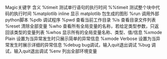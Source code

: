 

<!--
 * @version:
 * @Author:  StevenJokess https://github.com/StevenJokess
 * @Date: 2020-12-19 18:05:30
 * @LastEditors:  StevenJokess https://github.com/StevenJokess
 * @LastEditTime: 2020-12-19 18:05:31
 * @Description:
 * @TODO::
 * @Reference:https://ai.baidu.com/ai-doc/AISTUDIO/sk3e2z8sb
-->
Magic关键字	含义
%timeit	测试单行语句的执行时间
%%timeit	测试整个块中代码的执行时间
%matplotlib inline	显示 matplotlib 包生成的图形
%run	调用外部python脚本
%pdb	调试程序
%pwd	查看当前工作目录
%ls	查看目录文件列表
%reset	清除全部变量
%who	查看所有全局变量的名称，若给定类型参数，只返回该类型的变量列表
%whos	显示所有的全局变量名称、类型、值/信息
%xmode Plain	设置为当异常发生时只展示简单的异常信息
%xmode Verbose	设置为当异常发生时展示详细的异常信息
%debug	bug调试，输入quit退出调试
%bug	调试，输入quit退出调试
%env	列出全部环境变量
